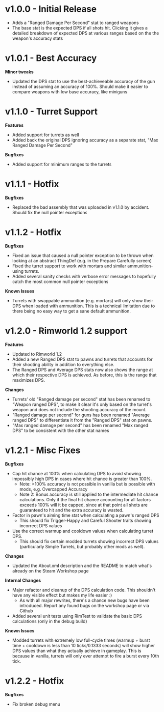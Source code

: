 # v1.0.0 - Initial Release
- Adds a "Ranged Damage Per Second" stat to ranged weapons
- The base stat is the expected DPS if all shots hit.  Clicking it gives a detailed breakdown of expected DPS at various ranges based on the the weapon's accuracy stats


# v1.0.1 - Best Accuracy
**Minor tweaks**
- Updated the DPS stat to use the best-achieveable accuracy of the gun instead of assuming an accuracy of 100%.  Should make it easier to compare weapons with low base accuracy, like miniguns


# v1.1.0 - Turret Support
**Features**
- Added support for turrets as well
- Added back the original DPS ignoring accuracy as a separate stat, "Max Ranged Damage Per Second"

**Bugfixes**
- Added support for minimum ranges to the turrets


# v1.1.1 - Hotfix
**Bugfixes**
- Replaced the bad assembly that was uploaded in v1.1.0 by accident.  Should fix the null pointer exceptions


# v1.1.2 - Hotfix
**Bugfixes**
- Fixed an issue that caused a null pointer exception to be thrown when looking at an abstract ThingDef (e.g. in the Prepare Carefully screen)
- Fixed the turret support to work with mortars and similar ammunition-using turrets.
- Added several sanity checks with verbose error messages to hopefully catch the most common null pointer exceptions

**Known Issues**
- Turrets with swappable ammunition (e.g. mortars) will only show their DPS when loaded with ammunition.  This is a technical limitation due to there being no easy way to get a sane default ammunition.


# v1.2.0 - Rimworld 1.2 support
**Features**
- Updated to Rimworld 1.2
- Added a new Ranged DPS stat to pawns and turrets that accounts for their shooting ability in addition to everything else.
- The Ranged DPS and Average DPS stats now also shows the range at which their respective DPS is achieved.  As before, this is the range that maximizes DPS.

**Changes**
- Turrets' old "Ranged damage per second" stat has been renamed to "Weapon ranged DPS", to make it clear it's only based on the turret's weapon and does not include the shooting accuracy of the mount.
- "Ranged damage per second" for guns has been renamed "Average ranged DPS" to differentiate it from the "Ranged DPS" stat on pawns.
- "Max ranged damage per second" has been renamed "Max ranged DPS" to be consistent with the other stat names

# v1.2.1 - Misc Fixes
**Bugfixes**
- Cap hit chance at 100% when calculating DPS to avoid showing impossibly high DPS in cases where hit chance is greater than 100%.
  - Note: >100% accuracy is not possible in vanilla but is possible with mods, e.g. Overcapped Accuracy
  - Note 2:  Bonus accuracy is still applied to the intermediate hit chance calculations.  Only if the final hit chance accounting for all factors exceeds 100% will it be capped, since at that point all shots are guaranteed to hit and the extra accuracy is wasted.
- Factor in pawn's aiming time stat when calculating a pawn's ranged DPS
  - This should fix Trigger-Happy and Careful Shooter traits showing incorrect DPS values
- Use the correct warmup and cooldown values when calculating turret DPS.
  - This should fix certain modded turrets showing incorrect DPS values (particularly Simple Turrets, but probably other mods as well).

**Changes**
- Updated the About.xml description and the README to match what's already on the Steam Workshop page

**Internal Changes**
- Major refactor and cleanup of the DPS calculation code.  This shouldn't have any visible effect but makes my life easier :)
  - As with all major rewrites, there's a chance new bugs have been introduced.  Report any found bugs on the workshop page or via Github
- Added several unit tests using RimTest to validate the basic DPS calculations (only in the debug build)

**Known Issues**
- Modded turrets with extremely low full-cycle times (warmup + burst time + cooldown is less than 10 ticks/0.1333 seconds) will show higher DPS values than what they actually achieve in gameplay.  This is because in vanilla, turrets will only ever attempt to fire a burst every 10th tick.

# v1.2.2 - Hotfix
**Bugfixes**
- Fix broken debug menu
